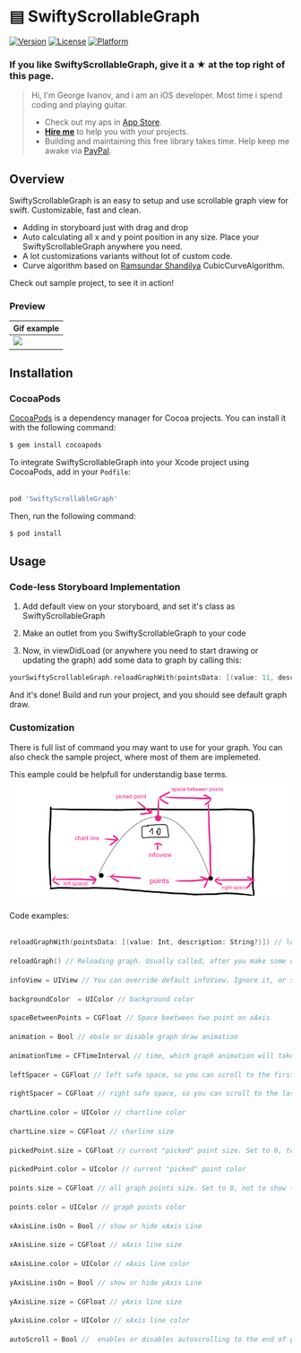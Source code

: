 # ▤ SwiftyScrollableGraph
[![Version](https://img.shields.io/cocoapods/v/SideMenu.svg?style=flat)](http://cocoapods.org/pods/swiftyScrollableGraph)
[![License](https://img.shields.io/cocoapods/l/SideMenu.svg?style=flat)](http://cocoapods.org/pods/swiftyScrollableGraph)
[![Platform](https://img.shields.io/cocoapods/p/SideMenu.svg?style=flat)](http://cocoapods.org/pods/swiftyScrollableGraph)

### If you like SwiftyScrollableGraph, give it a ★ at the top right of this page.

> Hi, I'm George Ivanov, and i am an iOS developer. Most time i spend coding and playing guitar.
> * Check out my aps in [App Store](https://itunes.apple.com/us/developer/george-ivanov/id1287458597).
> * [**Hire me**](mailto:omfghelo@gmail.com) to help you with your projects. 
> * Building and maintaining this free library takes time. Help keep me awake via [PayPal](https://www.paypal.me/IvanovGeorge).

## Overview

SwiftyScrollableGraph is an easy to setup and use scrollable graph view for swift. Customizable, fast and clean.
 * Adding in storyboard just with drag and drop 
 * Auto calculating all x and y point position in any size. Place your SwiftyScrollableGraph anywhere you need.
 * A lot customizations variants without lot of custom code.
 * Curve algorithm based on [Ramsundar Shandilya](https://github.com/Ramshandilya) CubicCurveAlgorithm.
 
Check out sample project, to see it in action!

### Preview

| Gif example | 
| --- |
| ![](etc/example.gif) |

## Installation
### CocoaPods

[CocoaPods](http://cocoapods.org) is a dependency manager for Cocoa projects. You can install it with the following command:

```bash
$ gem install cocoapods
```

To integrate SwiftyScrollableGraph into your Xcode project using CocoaPods, add in your `Podfile`:

```ruby

pod 'SwiftyScrollableGraph'

```

Then, run the following command:

```bash
$ pod install
```

## Usage
### Code-less Storyboard Implementation

1. Add default view on your storyboard, and set it's class as SwiftyScrollableGraph

2. Make an outlet from you SwiftyScrollableGraph to your code

3. Now, in viewDidLoad (or anywhere you need to start drawing or updating the graph) add some data to graph by calling this: 
``` swift
yourSwiftyScrollableGraph.reloadGraphWith(pointsData: [(value: 11, description: "Jan."),(value: 2, description: "Feb."),(value: 33, description: "Mar."),(value: 0, description: "Apr.")])
```
And it's done! Build and run your project, and you should see default graph draw. 

### Customization

There is full list of command you may want to use for your graph. You can also check the sample project, where most of them are implemeted.

This eample could be helpfull for understandig base terms.
![](etc/example.png)


Code examples:

``` swift

reloadGraphWith(pointsData: [(value: Int, description: String?)]) // loads data to graph and draw it. Value is point y-axis coordinate. Description is an optional field, that would show in infoView and(or) on xAxisLine.

reloadGraph() // Reloading graph. Usually called, after you make some design changes, without reloading the point values.  

infoView = UIView // You can override default infoView. Ignore it, or set to nil to use default infoView if you dont need custom implementation.

backgroundColor  = UIColor // background color

spaceBetweenPoints = CGFloat // Space beetween two point on xAxis

animation = Bool // ebale or disable graph draw animation

animationTime = CFTimeInterval // time, which graph animation will take if enabled

leftSpacer = CGFloat // left safe space, so you can scroll to the first point

rightSpacer = CGFloat // right safe space, so you can scroll to the last point

chartLine.color = UIColor // chartline color

chartLine.size = CGFloat // charline size

pickedPoint.size = CGFloat // current "picked" point size. Set to 0, to not to show it

pickedPoint.color = UIcolor // current "picked" point color

points.size = CGFloat // all graph points size. Set to 0, not to show them

points.color = UIColor // graph points color

xAxisLine.isOn = Bool // show or hide xAxis Line

xAxisLine.size = CGFloat // xAxis line size 

xAxisLine.color = UIColor // xAxis line color

yAxisLine.isOn = Bool // show or hide yAxis Line

yAxisLine.size = CGFloat // yAxis line size 

yAxisLine.color = UIColor // xAxis line color

autoScroll = Bool //  enables or disables autoscrolling to the end of graph on draw  


```
